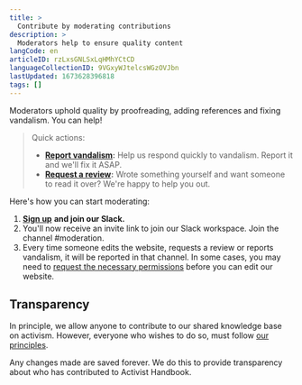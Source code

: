 ```yaml
---
title: >
  Contribute by moderating contributions
description: >
  Moderators help to ensure quality content
langCode: en
articleID: rzLxsGNLSxLqHMhYCtCD
languageCollectionID: 9VGxyWJtelcsWGzOVJbn
lastUpdated: 1673628396818
tags: []
---
```


Moderators uphold quality by proofreading, adding references and fixing vandalism. You can help!

> Quick actions:
> 
> -   [**Report vandalism**](http://activism.rocks/vandalism)**:** Help us respond quickly to vandalism. Report it and we'll fix it ASAP.
> -   [**Request a review**](http://activism.rocks/review)**:** Wrote something yourself and want someone to read it over? We're happy to help you out.

Here's how you can start moderating:

1.  [**Sign up**](http://activism.rocks/join) **and join our Slack.**
2.  You'll now receive an invite link to join our Slack workspace. Join the channel #moderation.
3.  Every time someone edits the website, requests a review or reports vandalism, it will be reported in that channel. In some cases, you may need to [request the necessary permissions](mailto:contact@activisthandbook.org) before you can edit our website.

## Transparency

In principle, we allow anyone to contribute to our shared knowledge base on activism. However, everyone who wishes to do so, must follow [our principles](/about/principles).

Any changes made are saved forever. We do this to provide transparency about who has contributed to Activist Handbook.